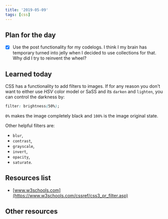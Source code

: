 ```yaml
---
title: '2019-05-09'
tags: [css]
---
```


## Plan for the day

- [x] Use the post functionality for my codelogs. I think I my brain has temporary turned into jelly when I decided to use collections for that. Why did I try to reinvent the wheel?

## Learned today

CSS has a functionality to add filters to images. If for any reason you don't want to either use _HSV_ color model or SaSS and its `darken` and `lighten`, you can control the darkness by:

```css
filter: brightness(50%);
```

`0%` makes the image completely black and `100%` is the image original state.

Other helpful filters are:

- `blur`,
- `contrast`,
- `grayscale`,
- `invert`,
- `opacity`,
- `saturate`.

## Resources list

- [www.w3schools.com](https://www.w3schools.com/cssref/css3_pr_filter.asp)

## Other resources
